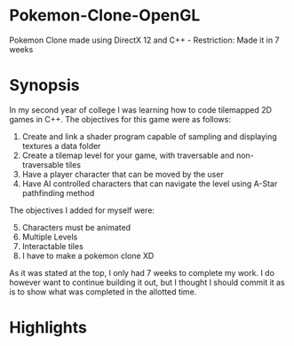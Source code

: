 # Pokemon-Clone-OpenGL
Pokemon Clone made using DirectX 12 and C++ - Restriction: Made it in 7 weeks
# Synopsis
In my second year of college I was learning how to code tilemapped 2D games in C++. The objectives for this game were as follows:

1. Create and link a shader program capable of sampling and displaying textures a data folder
2. Create a tilemap level for your game, with traversable and non-traversable tiles
3. Have a player character that can be moved by the user
4. Have AI controlled characters that can navigate the level using A-Star pathfinding method

The objectives I added for myself were:

5. Characters must be animated
6. Multiple Levels
7. Interactable tiles
8. I have to make a pokemon clone XD

As it was stated at the top, I only had 7 weeks to complete my work. I do however want to continue building it out, but I thought I should commit it as is
to show what was completed in the allotted time. 

# Highlights
